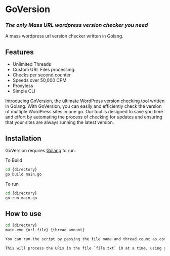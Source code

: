 # GoVersion
### _The only Mass URL wordpress version checker you need_

A mass wordpress url version checker written in Golang.

## Features

- Unlimited Threads
- Custom URL Files processing.
- Checks per second counter
- Speeds over 50,000 CPM
- Proxyless
- Simple CLI

Introducing GoVersion, the ultimate WordPress version checking tool written in Golang. With GoVersion, you can easily and efficiently check the version of multiple WordPress sites in one go. Our tool is designed to save you time and effort by automating the process of checking for updates and ensuring that your sites are always running the latest version. 

## Installation

GoVersion requires [Golang](https://go.dev/) to run.

To Build
```sh
cd {directory}
go build main.go
```

To run
```sh
cd {directory}
go run main.go
```

## How to use

```sh
cd {directory}
main.exe {url_file} {thread_amount}

You can run the script by passing the file name and thread count as command line arguments. For example: `go run script.go file.txt 10`

This will process the URLs in the file `file.txt` 10 at a time, using goroutines. The URLs that use WordPress and their versions will be written to a file named "valid.txt", and the URLs that do not use WordPress will be written to a file named "invalid.txt".
```
